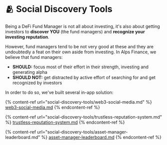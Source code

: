 # 🫂 Social Discovery Tools

Being a DeFi Fund Manager is not all about investing, it's also about getting investors to **discover YOU** (the fund managers) and **recognize your investing reputation**.&#x20;

However, fund managers tend to be not very good at these and they are undoubtedly a feat on their own aside from investing. In Alps Finance, we believe that fund managers:

* &#x20;**SHOULD:** focus most of their effort in their strength, investing and generating alpha
* **SHOULD NOT:** get distracted by active effort of searching for and get recognized by investors

In order to do so, we've built several in-app solution:

{% content-ref url="social-discovery-tools/web3-social-media.md" %}
[web3-social-media.md](social-discovery-tools/web3-social-media.md)
{% endcontent-ref %}

{% content-ref url="social-discovery-tools/trustless-reputation-system.md" %}
[trustless-reputation-system.md](social-discovery-tools/trustless-reputation-system.md)
{% endcontent-ref %}

{% content-ref url="social-discovery-tools/asset-manager-leaderboard.md" %}
[asset-manager-leaderboard.md](social-discovery-tools/asset-manager-leaderboard.md)
{% endcontent-ref %}
